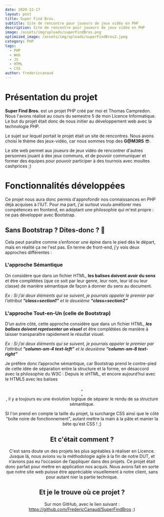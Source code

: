 ```yaml
---
date: 2020-12-17
layout: post
title: Super Find Bros.
subtitle: Site de rencontre pour joueurs de jeux vidéo en PHP
description: Site de rencontre pour joueurs de jeux vidéo en PHP
image: /assets/img/uploads/superFindBros.png
optimized_image: /assets/img/uploads/superFindBros2.jpeg
category: PHP
tags:
  - PHP
  - Web
  - JS
  - HTML
  - CSS
author: fredericcanaud
---
```


# Présentation du projet

**Super Find Bros.** est un projet PHP créé par moi et Thomas Campredon. Nous l'avons réalisé au cours du semestre 5 de mon Licence Informatique. Le but du projet était donc de nous initier au développement web avec la technologie PHP.

Le sujet sur lequel portait le projet était un site de rencontres. 
Nous avons choisi le thème des jeux-vidéo, car nous sommes trop des **G@M3RS** 😎.

Le site web permet aux joueurs de jeux vidéo de rencontrer d'autres personnes jouant à dex jeux communs, et de pouvoir communiquer et former des équipes pour pouvoir participer à des tournois avec moultes cashprices ;)

# Fonctionnalités développées

Ce projet nous aura donc permis d'approfondir nos connaissances en PHP déjà acquises à l'IUT.
Pour ma part, j'ai surtout voulu améliorer mes compétences en frontend, en adoptant une philosophie qui m'est propre : ne pas développer avec Bootstrap.

## Sans Bootstrap ? Dites-donc ? 🤔

Cela peut paraître comme s’enfoncer une épine dans le pied dès le départ, mais en réalité ça ne l'est pas. En terme de front-end, j’y vois deux approches différentes :

### L'approche Sémantique

On considère que dans un fichier HTML, **les balises doivent avoir du sens** et être complétées (que ce soit par leur genre, leur nom, leur id ou leur classe) de manière sémantique de façon à donner du sens au document.

*Ex : Si j’ai deux éléments qui se suivent, je pourrais appeler le premier par l’attribut **“class=section1”** et le deuxième **“class=section2”***

### L'approche Tout-en-Un (celle de Bootstrap)

D’un autre côté, cette approche considère que dans un fichier HTML, ***les balises doivent représenter un visuel*** et être complétées de manière à laisser transparaître rapidement le résultat visuel.

*Ex : Si j’ai deux éléments qui se suivent, je pourrais appeler le premier par l’attribut **“column-sm-4 text-left”** et le deuxième **“column-sm-8 text-right”***

Je préfère donc l’approche sémantique, car Bootstrap prend le contre-pied de cette idée de séparation entre la structure et la forme, en désaccord avec la philosophie du W3C : Depuis le xHTML, et encore aujourd’hui avec le HTML5 avec les balises **<header>, <footer>, <section>**, il y a toujours eu une évolution logique de séparer le rendu de sa structure sémantique.

SI l'on prend en compte la taille du projet, la surcharge CSS ainsi que le côté "boîte noire de fonctionnement", autant mettre la main à la pâte et manier la bête qu'est CSS ! ;)
# Et c'était comment ?

C'est sans doute un des projets les plus agréables à réaliser en Licence. Jusque là, nous avions vu la méthodologie agile à la fin de notre DUT, et n’avions pas eu l’occasion de l’appliquer dans des projets. Ce projet était donc parfait pour mettre en application nos acquis. Nous avons fait en sorte que notre site web puisse être appréciable visuellement à notre client, sans pour autant nier la partie technique.

# Et je le trouve où ce projet ?

Sur mon GitHub, avec le lien suivant : <a href="https://github.com/FredericCanaud/SuperFindBros"> https://github.com/FredericCanaud/SuperFindBros </a> ;)
